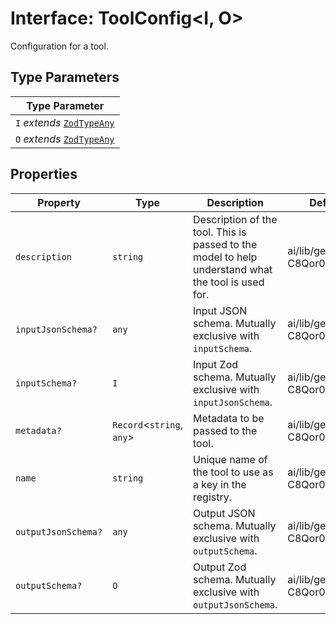 # Interface: ToolConfig\<I, O\>

Configuration for a tool.

## Type Parameters

| Type Parameter |
| ------ |
| `I` *extends* [`ZodTypeAny`](../namespaces/z/type-aliases/ZodTypeAny.md) |
| `O` *extends* [`ZodTypeAny`](../namespaces/z/type-aliases/ZodTypeAny.md) |

## Properties

| Property | Type | Description | Defined in |
| ------ | ------ | ------ | ------ |
| `description` | `string` | Description of the tool. This is passed to the model to help understand what the tool is used for. | ai/lib/generate-C8Qor0QX.d.ts:134 |
| `inputJsonSchema?` | `any` | Input JSON schema. Mutually exclusive with `inputSchema`. | ai/lib/generate-C8Qor0QX.d.ts:138 |
| `inputSchema?` | `I` | Input Zod schema. Mutually exclusive with `inputJsonSchema`. | ai/lib/generate-C8Qor0QX.d.ts:136 |
| `metadata?` | `Record`\<`string`, `any`\> | Metadata to be passed to the tool. | ai/lib/generate-C8Qor0QX.d.ts:144 |
| `name` | `string` | Unique name of the tool to use as a key in the registry. | ai/lib/generate-C8Qor0QX.d.ts:132 |
| `outputJsonSchema?` | `any` | Output JSON schema. Mutually exclusive with `outputSchema`. | ai/lib/generate-C8Qor0QX.d.ts:142 |
| `outputSchema?` | `O` | Output Zod schema. Mutually exclusive with `outputJsonSchema`. | ai/lib/generate-C8Qor0QX.d.ts:140 |
